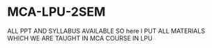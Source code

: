 # MCA-LPU-2SEM
ALL PPT AND SYLLABUS AVAILABLE
SO here I PUT ALL MATERIALS WHICH WE ARE TAUGHT IN MCA COURSE IN LPU
